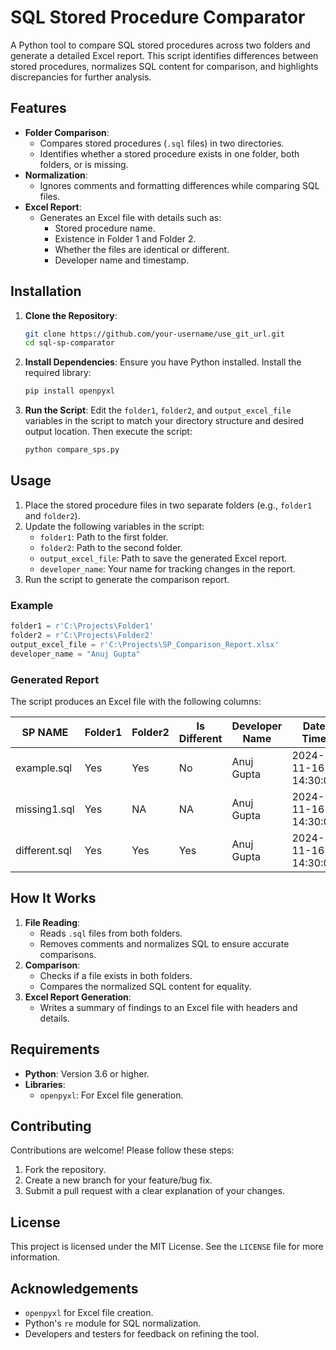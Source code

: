 # SQL Stored Procedure Comparator

A Python tool to compare SQL stored procedures across two folders and generate a detailed Excel report. This script identifies differences between stored procedures, normalizes SQL content for comparison, and highlights discrepancies for further analysis.

## Features

- **Folder Comparison**:
  - Compares stored procedures (`.sql` files) in two directories.
  - Identifies whether a stored procedure exists in one folder, both folders, or is missing.
- **Normalization**:
  - Ignores comments and formatting differences while comparing SQL files.
- **Excel Report**:
  - Generates an Excel file with details such as:
    - Stored procedure name.
    - Existence in Folder 1 and Folder 2.
    - Whether the files are identical or different.
    - Developer name and timestamp.

## Installation

1. **Clone the Repository**:
   ```bash
   git clone https://github.com/your-username/use_git_url.git
   cd sql-sp-comparator
   ```

2. **Install Dependencies**:
   Ensure you have Python installed. Install the required library:
   ```bash
   pip install openpyxl
   ```

3. **Run the Script**:
   Edit the `folder1`, `folder2`, and `output_excel_file` variables in the script to match your directory structure and desired output location. Then execute the script:
   ```bash
   python compare_sps.py
   ```

## Usage

1. Place the stored procedure files in two separate folders (e.g., `folder1` and `folder2`).
2. Update the following variables in the script:
   - `folder1`: Path to the first folder.
   - `folder2`: Path to the second folder.
   - `output_excel_file`: Path to save the generated Excel report.
   - `developer_name`: Your name for tracking changes in the report.
3. Run the script to generate the comparison report.

### Example

```python
folder1 = r'C:\Projects\Folder1'
folder2 = r'C:\Projects\Folder2'
output_excel_file = r'C:\Projects\SP_Comparison_Report.xlsx'
developer_name = "Anuj Gupta"
```

### Generated Report

The script produces an Excel file with the following columns:

| SP NAME       | Folder1 | Folder2 | Is Different | Developer Name | Date Time           |
|---------------|---------|---------|--------------|----------------|---------------------|
| example.sql   | Yes     | Yes     | No           | Anuj Gupta     | 2024-11-16 14:30:00 |
| missing1.sql  | Yes     | NA      | NA           | Anuj Gupta     | 2024-11-16 14:30:00 |
| different.sql | Yes     | Yes     | Yes          | Anuj Gupta     | 2024-11-16 14:30:00 |

## How It Works

1. **File Reading**:
   - Reads `.sql` files from both folders.
   - Removes comments and normalizes SQL to ensure accurate comparisons.
2. **Comparison**:
   - Checks if a file exists in both folders.
   - Compares the normalized SQL content for equality.
3. **Excel Report Generation**:
   - Writes a summary of findings to an Excel file with headers and details.

## Requirements

- **Python**: Version 3.6 or higher.
- **Libraries**:
  - `openpyxl`: For Excel file generation.

## Contributing

Contributions are welcome! Please follow these steps:
1. Fork the repository.
2. Create a new branch for your feature/bug fix.
3. Submit a pull request with a clear explanation of your changes.

## License

This project is licensed under the MIT License. See the `LICENSE` file for more information.

## Acknowledgements

- `openpyxl` for Excel file creation.
- Python's `re` module for SQL normalization.
- Developers and testers for feedback on refining the tool.
